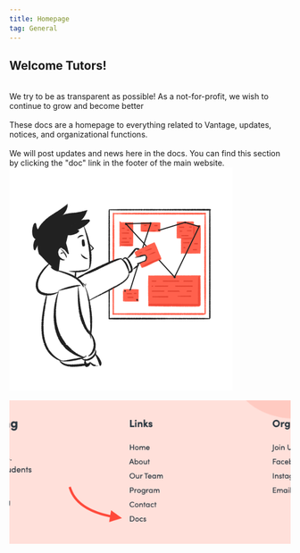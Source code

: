 ```yaml
---
title: Homepage
tag: General
---
```


## Welcome Tutors!

<div class='flex'>
<br> 
We try to be as transparent as possible! As a not-for-profit, we wish to continue to grow and become better<br> <br>
These docs are a homepage to everything related to Vantage, updates, notices, and organizational functions.
<br> <br>
We will post updates and news here in the docs. You can find this section by clicking the "doc" link in the footer of the main website.
    <img src='/assets/docs/hire.png'>
</div>

![Doc Link](/assets/docs/homepagelinkarrow.png)

